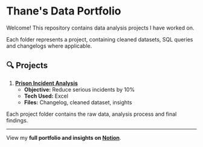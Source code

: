 # Thane's Data Portfolio

Welcome! This repository contains data analysis projects I have worked on. 

Each folder represents a project, containing cleaned datasets, SQL queries and changelogs where applicable.

## 🔍 Projects

1. **[Prison Incident Analysis](./prison-analysis/README.md)**
   - **Objective:** Reduce serious incidents by 10%
   - **Tech Used:** Excel
   - **Files:** Changelog, cleaned dataset, insights


Each project folder contains the raw data, analysis process and final findings.

---
View my **full portfolio and insights on [Notion](https://gray-diascia-2f7.notion.site/Thane-Macdonald-Data-Portfolio-19f009096b56801cbf3ce5c6d4b54608?pvs=4)**.
